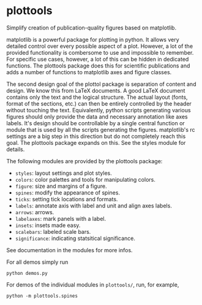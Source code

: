 # plottools

Simplify creation of publication-quality figures based on matplotlib.

matplotlib is a powerful package for plotting in python. It allows
very detailed control over every possible aspect of a plot. However, a
lot of the provided functionality is combersome to use and impossible
to remember. For specific use cases, however, a lot of this can be
hidden in dedicated functions. The plottools package does this for
scientific publications and adds a number of functions to matplotlib
axes and figure classes.

The second design goal of the plottol package is separation of content
and design. We know this from LaTeX documents. A good LaTeX document
contains only the text and the logical structure. The actual layout
(fonts, format of the sections, etc.) can then be entirely controlled
by the header without touching the text. Equivalently, python scripts
generating various figures should only provide the data and necessary
annotation like axes labels. It's design should be controllable by a
single central function or module that is used by all the scripts
generating the figures. matplotlib's rc settings are a big step in
this direction but do not completely reach this goal. The plottools
package expands on this. See the styles module for details.

The following modules are provided by the plottools package:
- `styles`: layout settings and plot styles.
- `colors`: color palettes and tools for manipulating colors.
- `figure`: size and margins of a figure.
- `spines`: modify the appearance of spines.
- `ticks`: setting tick locations and formats.
- `labels`: annotate axis with label and unit and align axes labels.
- `arrows`: arrows.
- `labelaxes`: mark panels with a label.
- `insets`: insets made easy.
- `scalebars`: labeled scale bars.
- `significance`: indicating statsitical significance.

See documentation in the modules for more infos.

For all demos simply run
```
python demos.py
```
For demos of the individual modules in `plottools/`, 
run, for example,
```
python -m plottools.spines
```
